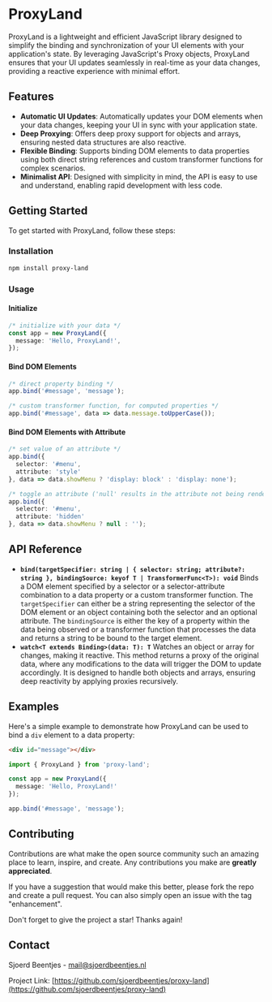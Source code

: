 # ProxyLand

ProxyLand is a lightweight and efficient JavaScript library designed to simplify the binding and synchronization of your UI elements with your application's state. By leveraging JavaScript's Proxy objects, ProxyLand ensures that your UI updates seamlessly in real-time as your data changes, providing a reactive experience with minimal effort.

## Features

- **Automatic UI Updates**: Automatically updates your DOM elements when your data changes, keeping your UI in sync with your application state.
- **Deep Proxying**: Offers deep proxy support for objects and arrays, ensuring nested data structures are also reactive.
- **Flexible Binding**: Supports binding DOM elements to data properties using both direct string references and custom transformer functions for complex scenarios.
- **Minimalist API**: Designed with simplicity in mind, the API is easy to use and understand, enabling rapid development with less code.

## Getting Started

To get started with ProxyLand, follow these steps:

### Installation

``` bash
npm install proxy-land
```

### Usage

#### Initialize

``` typescript
/* initialize with your data */
const app = new ProxyLand({
  message: 'Hello, ProxyLand!',
});
```

#### Bind DOM Elements

``` typescript
/* direct property binding */
app.bind('#message', 'message');

/* custom transformer function, for computed properties */
app.bind('#message', data => data.message.toUpperCase());
```

#### Bind DOM Elements with Attribute

``` typescript
/* set value of an attribute */
app.bind({
  selector: '#menu',
  attribute: 'style'
}, data => data.showMenu ? 'display: block' : 'display: none');

/* toggle an attribute ('null' results in the attribute not being rendered) */
app.bind({
  selector: '#menu',
  attribute: 'hidden'
}, data => data.showMenu ? null : '');
```

## API Reference

- **`bind(targetSpecifier: string | { selector: string; attribute?: string }, bindingSource: keyof T | TransformerFunc<T>): void`**
  Binds a DOM element specified by a selector or a selector-attribute combination to a data property or a custom transformer function. The `targetSpecifier` can either be a string representing the selector of the DOM element or an object containing both the selector and an optional attribute. The `bindingSource` is either the key of a property within the data being observed or a transformer function that processes the data and returns a string to be bound to the target element.
- **`watch<T extends Binding>(data: T): T`**
  Watches an object or array for changes, making it reactive. This method returns a proxy of the original data, where any modifications to the data will trigger the DOM to update accordingly. It is designed to handle both objects and arrays, ensuring deep reactivity by applying proxies recursively.

## Examples

Here's a simple example to demonstrate how ProxyLand can be used to bind a `div` element to a data property:

``` html
<div id="message"></div>
```

``` typescript
import { ProxyLand } from 'proxy-land';

const app = new ProxyLand({
  message: 'Hello, ProxyLand!'
});

app.bind('#message', 'message');
```

## Contributing

Contributions are what make the open source community such an amazing place to learn, inspire, and create. Any contributions you make are **greatly appreciated**.

If you have a suggestion that would make this better, please fork the repo and create a pull request. You can also simply open an issue with the tag "enhancement".

Don't forget to give the project a star! Thanks again!

## Contact

Sjoerd Beentjes - [mail@sjoerdbeentjes.nl](mailto:mail@sjoerdbeentjes.nl)

Project Link: [https://github.com/sjoerdbeentjes/proxy-land](https://github.com/sjoerdbeentjes/proxy-land)
